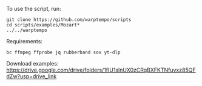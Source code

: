 To use the script, run:
```
git clone https://github.com/warptempo/scripts
cd scripts/examples/Mozart*
../../warptempo
```

Requirements:
```
bc ffmpeg ffprobe jq rubberband sox yt-dlp
```

Download examples:  
https://drive.google.com/drive/folders/1fIU1slnUX0zCRqBXFKTNfuvxz85QFdZw?usp=drive_link

